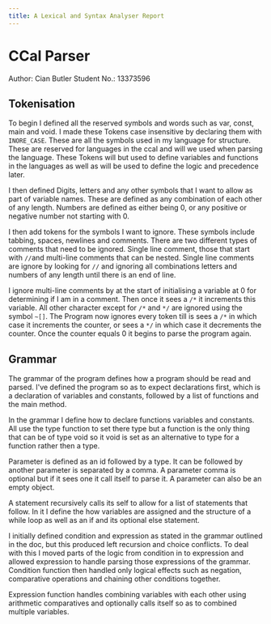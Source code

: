 ```yaml
---
title: A Lexical and Syntax Analyser Report 
---
```


# CCal Parser

Author: Cian Butler
Student No.: 13373596

## Tokenisation

To begin I defined all the reserved symbols and words such as var, const, main and void.
I made these Tokens case insensitive by declaring them with `INORE_CASE`.
These are all the symbols used in my language for structure.
These are reserved for languages in the ccal and will we used when parsing the language.
These Tokens will but used to define variables and functions in the languages as well as will be used to define the logic and precedence later.

I then defined Digits, letters and any other symbols that I want to allow as part of variable names.
These are defined as any combination of each other of any length.
Numbers are defined as either being  0, or any positive or negative number not starting with 0.

I then add tokens for the symbols I want to ignore. These symbols include tabbing, spaces, newlines and comments.
There are two different types of comments that need to be ignored. Single line comment, those that start with `//`and multi-line comments that can be nested.
Single line comments are ignore by looking for `//` and ignoring all combinations letters and numbers of any length until there is an end of line.

I ignore multi-line comments by at the start of initialising a variable at 0 for determining if I am in a comment.
Then once it sees a `/*` it increments this variable.
All other character except for `/*` and `*/` are ignored using the symbol `~[]`.
The Program now ignores every token till is sees a `/*` in which case it increments the counter, or sees a `*/` in which case it decrements the counter.
Once the counter equals 0 it begins to parse the program again.

## Grammar

The grammar of the program defines how a program should be read and parsed.
I've defined the program so as to expect declarations first, which is a declaration of variables and constants, followed by a list of functions and the main method.

In the grammar I define how to declare functions variables and constants.
All use the type function to set there type but a function is the only thing that can be of type void so it void is set as an alternative to type for a function rather then a type.

Parameter is defined as an id followed by a type. It can be followed by another parameter is separated by a comma.
A parameter comma is optional but if it sees one it call itself to parse it.
A parameter can also be an empty object.

A statement recursively calls its self to allow for a list of statements that follow.
In it I define the how variables are assigned and the structure of a while loop as well as an if and its optional else statement.

I initially defined condition and expression as stated in the grammar outlined in the doc, but this produced left recursion and choice conflicts.
To deal with this I moved parts of the logic from condition in to expression and allowed expression to handle parsing those expressions of the grammar.
Condition function then handled only logical effects such as negation, comparative operations and chaining other conditions together.

Expression function handles combining variables with each other using arithmetic comparatives and optionally calls itself so as to combined multiple variables.
